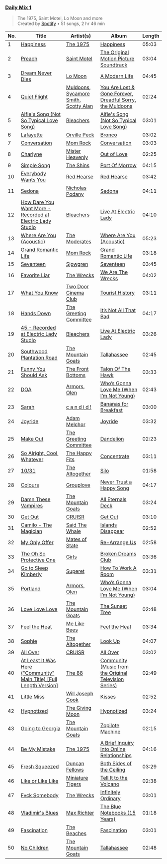 ### [Daily Mix 1](https://open.spotify.com/playlist/37i9dQZF1E39Gzb56luQni)

> The 1975, Saint Motel, Lo Moon and more<br>
> Created by [Spotify](https://open.spotify.com/user/spotify) • 51 songs, 2 hr 46 min

| No. | Title | Artist(s) | Album | Length |
|---|---|---|---|---|
| 1 | [Happiness](https://open.spotify.com/track/3G9l0CsH7HCkr0SqDE1juj) | [The 1975](https://open.spotify.com/artist/3mIj9lX2MWuHmhNCA7LSCW) | [Happiness](https://open.spotify.com/album/4KfzkkK3Gt2Ux5A2AVoTK8) | 05:03 |
| 2 | [Preach](https://open.spotify.com/track/4wxTn03zuXvkQwNvI6oHyF) | [Saint Motel](https://open.spotify.com/artist/1dWEYMPtNmvSVaDNLgB6NV) | [The Original Motion Picture Soundtrack](https://open.spotify.com/album/5aAfgCIEc9zBKbwFO6jixe) | 03:04 |
| 3 | [Dream Never Dies](https://open.spotify.com/track/0lRntxZ0v1dEiueO1SUVnp) | [Lo Moon](https://open.spotify.com/artist/2XcWfmG3wclCLfTJb7mFeg) | [A Modern Life](https://open.spotify.com/album/7pvyFbfqAn806uiltQVpqt) | 04:45 |
| 4 | [Quiet Flight](https://open.spotify.com/track/09OZdXJHXgTMJiWbR4ksji) | [Muldoons](https://open.spotify.com/artist/5HCF4Zpwzg8CFPAkNqnbOc), [Sycamore Smith](https://open.spotify.com/artist/0lNlTJ11AM3oznn9oyhuyI), [Scotty Alan](https://open.spotify.com/artist/2okPAMOJSKgVaJJeZjEwi9) | [You Are Lost & Gone Forever, Dreadful Sorry, the Muldoons](https://open.spotify.com/album/1xbEFuYvTlqYzir9V3EzQt) | 02:24 |
| 5 | [Alfie's Song (Not So Typical Love Song)](https://open.spotify.com/track/4xYzcWOLM685vCa5AkJXe9) | [Bleachers](https://open.spotify.com/artist/2eam0iDomRHGBypaDQLwWI) | [Alfie's Song (Not So Typical Love Song)](https://open.spotify.com/album/7mxEr6CfzmRQN3c7PoAQIP) | 03:01 |
| 6 | [Lafayette](https://open.spotify.com/track/3mUADKeXM3hiyScaII0NPL) | [Orville Peck](https://open.spotify.com/artist/46auOkH1pk28rWrSoUNhLo) | [Bronco](https://open.spotify.com/album/2hCcPHWTbvF81CiXPUrM6I) | 03:02 |
| 7 | [Conversation](https://open.spotify.com/track/4B5QZfw1nOfQelPSWAGgPY) | [Mom Rock](https://open.spotify.com/artist/6xwv9O4HYAqPMp1bbSqufi) | [Conversation](https://open.spotify.com/album/22oWPNl8pg87D2e7DvNFgM) | 03:03 |
| 8 | [Charlyne](https://open.spotify.com/track/0DES3wFg1uswVzfCt5kNNs) | [Mister Heavenly](https://open.spotify.com/artist/2HoWH2v3xB11oIAoQIWBBi) | [Out of Love](https://open.spotify.com/album/1UR7mgMyQhPs4TnICrQDwZ) | 02:25 |
| 9 | [Simple Song](https://open.spotify.com/track/48bo7uexDvAThcRDvEB2W7) | [The Shins](https://open.spotify.com/artist/4LG4Bs1Gadht7TCrMytQUO) | [Port Of Morrow](https://open.spotify.com/album/4ZTcGoOrNro2aCAStXEjZi) | 04:15 |
| 10 | [Everybody Wants You](https://open.spotify.com/track/4ab0gHfPvYGeF8qNycLNkE) | [Red Hearse](https://open.spotify.com/artist/2922Q2qAcxb0hRD0LtPcFc) | [Red Hearse](https://open.spotify.com/album/1BrBVH1v92OAzRDijSyhj9) | 03:42 |
| 11 | [Sedona](https://open.spotify.com/track/0JNGesH7O4kZI67POvFEjZ) | [Nicholas Podany](https://open.spotify.com/artist/4e2RfkWcAxTR4UMKDJhTsb) | [Sedona](https://open.spotify.com/album/3WvQJWOdSkcDMKAh1tDNdS) | 04:11 |
| 12 | [How Dare You Want More - Recorded at Electric Lady Studio](https://open.spotify.com/track/5RPGH0hPEJWqlTJy3NSr85) | [Bleachers](https://open.spotify.com/artist/2eam0iDomRHGBypaDQLwWI) | [Live At Electric Lady](https://open.spotify.com/album/2J5axVcOeE1QQi1aa7fAbY) | 04:10 |
| 13 | [Where Are You (Acoustic)](https://open.spotify.com/track/7K2z0cbQ4WaJG4wb2GVuSF) | [The Moderates](https://open.spotify.com/artist/30bcJH5kuHVu6RZckrZfFJ) | [Where Are You (Acoustic)](https://open.spotify.com/album/0lbKxWKkFCuEXzM0CiORuD) | 05:23 |
| 14 | [Grand Romantic Life](https://open.spotify.com/track/2sL9oNbbcToqV7CKnpHUzm) | [Mom Rock](https://open.spotify.com/artist/6xwv9O4HYAqPMp1bbSqufi) | [Grand Romantic Life](https://open.spotify.com/album/4TN7Zkl7TnC2J1ETVWXb2a) | 03:18 |
| 15 | [Seventeen](https://open.spotify.com/track/4gsR34XSIE2fUY4odwZqym) | [Sjowgren](https://open.spotify.com/artist/32Ko3nL0210QAt14S3Rs4Y) | [Seventeen](https://open.spotify.com/album/4BrJEabBSw59bwSjKZl25p) | 03:45 |
| 16 | [Favorite Liar](https://open.spotify.com/track/1scwknKtBQpreYy6MSoJqJ) | [The Wrecks](https://open.spotify.com/artist/458aS6ALc3QkzwfR5USt34) | [We Are The Wrecks](https://open.spotify.com/album/0vQRfUULb3EpObpn28YOkH) | 04:02 |
| 17 | [What You Know](https://open.spotify.com/track/3UjtIALeg72qmJiKPWBvM3) | [Two Door Cinema Club](https://open.spotify.com/artist/536BYVgOnRky0xjsPT96zl) | [Tourist History](https://open.spotify.com/album/0SD7kwnJEC2oDzQBKEHQnH) | 03:11 |
| 18 | [Hands Down](https://open.spotify.com/track/0dqJjKKxuKD5Dt3QH2n4CG) | [The Greeting Committee](https://open.spotify.com/artist/1MIe1z4RdqLqHSJsb7EBMm) | [It’s Not All That Bad](https://open.spotify.com/album/0y3tRiTDYzj5IuQb0Kk86x) | 04:17 |
| 19 | [45 - Recorded at Electric Lady Studio](https://open.spotify.com/track/2szWwcNLeFmQ67cawNAjCL) | [Bleachers](https://open.spotify.com/artist/2eam0iDomRHGBypaDQLwWI) | [Live At Electric Lady](https://open.spotify.com/album/2J5axVcOeE1QQi1aa7fAbY) | 03:26 |
| 20 | [Southwood Plantation Road](https://open.spotify.com/track/6yLgwwgwBRJGorUiTJHWkW) | [The Mountain Goats](https://open.spotify.com/artist/3hyGGjxu73JuzBa757H6R5) | [Tallahassee](https://open.spotify.com/album/6g3n0C6d4v81DnDheoLMvX) | 02:45 |
| 21 | [Funny You Should Ask](https://open.spotify.com/track/4AyA99jxTCLLLuSwVHgjxm) | [The Front Bottoms](https://open.spotify.com/artist/5ictveRyhWRs8Gt8Dvt1hS) | [Talon Of The Hawk](https://open.spotify.com/album/1Xz5zrDqXetBm5HwNGSqPs) | 03:33 |
| 22 | [DOA](https://open.spotify.com/track/4sy86utWrvEKd2w7zfnzL3) | [Armors](https://open.spotify.com/artist/0m34JtkojthW5WYugFm0e3), [Olen](https://open.spotify.com/artist/1ycmdsCizcXAQYDUgqHXbe) | [Who’s Gonna Love Me (When I’m Not Young)](https://open.spotify.com/album/75cLYF9N4P7YEPkj2U5yTL) | 02:43 |
| 23 | [Sarah](https://open.spotify.com/track/25OKrC5mTrtDcsDD382vW3) | [c a n d i d !](https://open.spotify.com/artist/40eScT09blR2WOpG2zbe9o) | [Bananas for Breakfast](https://open.spotify.com/album/2WMb33hspMnoLSRecusl7t) | 03:00 |
| 24 | [Joyride](https://open.spotify.com/track/0VcVy0kpfwyd5rMS5URyVD) | [Adam Melchor](https://open.spotify.com/artist/54tv11ndFfiqXiR03PwdlB) | [Joyride](https://open.spotify.com/album/2kbQUnNWsS3C931Sx7FYzb) | 03:32 |
| 25 | [Make Out](https://open.spotify.com/track/6haLtXSts5wuG97Nyq4jI5) | [The Greeting Committee](https://open.spotify.com/artist/1MIe1z4RdqLqHSJsb7EBMm) | [Dandelion](https://open.spotify.com/album/3VUCu7FabxaBsNopxsLIkG) | 02:23 |
| 26 | [So Alright, Cool, Whatever](https://open.spotify.com/track/47rOmlKHPYyMDM3h6L74Sn) | [The Happy Fits](https://open.spotify.com/artist/73rPcaYEhBd0UuVZBqqyQJ) | [Concentrate](https://open.spotify.com/album/1mgzsmNo3XcdjonlRIwvFk) | 03:11 |
| 27 | [10/31](https://open.spotify.com/track/5PQRUUHb0wRGOZz9lnrA77) | [The Altogether](https://open.spotify.com/artist/6LipWEhF4zwwRY8hFtCQHc) | [Silo](https://open.spotify.com/album/7gMJ73FNHGu8YHP3Kkt9Vd) | 01:58 |
| 28 | [Colours](https://open.spotify.com/track/6gSKswfcoWvaadqvuMF3Y7) | [Grouplove](https://open.spotify.com/artist/3kVUvbeRdcrqQ3oHk5hPdx) | [Never Trust a Happy Song](https://open.spotify.com/album/3oylWMc9TTC6Nx4I6U3axc) | 04:17 |
| 29 | [Damn These Vampires](https://open.spotify.com/track/2TYXkQaCOLC8nzJx01ZWKj) | [The Mountain Goats](https://open.spotify.com/artist/3hyGGjxu73JuzBa757H6R5) | [All Eternals Deck](https://open.spotify.com/album/3SkG4Alb9sIniRsJiXwlYX) | 03:24 |
| 30 | [Get Out](https://open.spotify.com/track/6Gqc2lgi9IiihGzMJA8KUu) | [CRUISR](https://open.spotify.com/artist/1jNnM5dm7dzt16IocWCvJc) | [Get Out](https://open.spotify.com/album/6W6fGVVczOD3l9nvwEG0Ah) | 03:10 |
| 31 | [Camilo - The Magician](https://open.spotify.com/track/7A2Yt9hnvJWkIqXpN0MMcF) | [Said The Whale](https://open.spotify.com/artist/0QTnH6UEP2jbZEVO6g6Vfe) | [Islands Disappear](https://open.spotify.com/album/6cqufWC2GavquF5KD5DDLP) | 02:52 |
| 32 | [My Only Offer](https://open.spotify.com/track/6vxHKbF36UmjYeW9lvFFpp) | [Mates of State](https://open.spotify.com/artist/4IELX7NrLBXuw8f51cUZuM) | [Re-Arrange Us](https://open.spotify.com/album/5XSlVbnsGPvimo5pygxkSv) | 02:58 |
| 33 | [The Oh So Protective One](https://open.spotify.com/track/1nYFQxGfbTK73Dd65mgwrh) | [Girls](https://open.spotify.com/artist/6eO95BjZhrWHREMfwC4vVN) | [Broken Dreams Club](https://open.spotify.com/album/2THlN1fU5t3TQVNh0TvbAA) | 03:36 |
| 34 | [Go to Sleep Kimberly](https://open.spotify.com/track/1BuL6zqUEDEoaemhIQ08DO) | [Superet](https://open.spotify.com/artist/3e5snAyVao8Jsu9kxumEUs) | [How To Work A Room](https://open.spotify.com/album/3j3T5vVLxmkq4o1MJG2l1J) | 03:31 |
| 35 | [Portland](https://open.spotify.com/track/3TTbhb3ZgAX7a8DL6BWhDe) | [Armors](https://open.spotify.com/artist/0m34JtkojthW5WYugFm0e3), [Olen](https://open.spotify.com/artist/1ycmdsCizcXAQYDUgqHXbe) | [Who’s Gonna Love Me (When I’m Not Young)](https://open.spotify.com/album/75cLYF9N4P7YEPkj2U5yTL) | 03:04 |
| 36 | [Love Love Love](https://open.spotify.com/track/5d2Pp6fQPxEakFV2VnVKeW) | [The Mountain Goats](https://open.spotify.com/artist/3hyGGjxu73JuzBa757H6R5) | [The Sunset Tree](https://open.spotify.com/album/2ocbRv0D5t7xaSCW6NJ8sZ) | 02:48 |
| 37 | [Feel the Heat](https://open.spotify.com/track/6jjt30AwqUBGqlAtOLYNK0) | [Me Like Bees](https://open.spotify.com/artist/6b0G9aPXmaLLDWJHhCrv1Q) | [Feel the Heat](https://open.spotify.com/album/4FfM2g3akM4dFBfE7FC2ul) | 03:34 |
| 38 | [Sophie](https://open.spotify.com/track/35z474FlwP73zQkK4KtsYv) | [The Altogether](https://open.spotify.com/artist/6LipWEhF4zwwRY8hFtCQHc) | [Look Up](https://open.spotify.com/album/00uqSRaPo9q9OOYlL4nS0U) | 04:07 |
| 39 | [All Over](https://open.spotify.com/track/7IDKIfRltN07TdsdTVtRHh) | [CRUISR](https://open.spotify.com/artist/1jNnM5dm7dzt16IocWCvJc) | [All Over](https://open.spotify.com/album/5Y4IZySK48REQg8jUcwq2g) | 03:02 |
| 40 | [At Least It Was Here ("Community" Main Title) [Full Length Version]](https://open.spotify.com/track/5HYHGYx3Yl0B344J6eAdgF) | [The 88](https://open.spotify.com/artist/3OfiFNgFbJAwuQnVvOL2bh) | [Community (Music from the Original Television Series)](https://open.spotify.com/album/77zG86AuaTUOW86nucgUQq) | 02:49 |
| 41 | [Little Miss](https://open.spotify.com/track/54gB1PcBVpCmpVZuoO7Urc) | [Will Joseph Cook](https://open.spotify.com/artist/3YO2a6i2cfdFbgxk2HDfPe) | [Kisses](https://open.spotify.com/album/6Ac4rm2qp3VdgvKV1ylgVW) | 02:52 |
| 42 | [Hypnotized](https://open.spotify.com/track/4qWCmPncSuVb1Gy01vzVb4) | [The Giving Moon](https://open.spotify.com/artist/166duy3vH4MD26JhjhtrcE) | [Hypnotized](https://open.spotify.com/album/2xjHLQ1HmSeHePViNoy0vr) | 03:24 |
| 43 | [Going to Georgia](https://open.spotify.com/track/1ey9ub4AISvEmjM7tkoBh0) | [The Mountain Goats](https://open.spotify.com/artist/3hyGGjxu73JuzBa757H6R5) | [Zopilote Machine](https://open.spotify.com/album/05CTDTTvDlkgM4Utz5HUxy) | 02:15 |
| 44 | [Be My Mistake](https://open.spotify.com/track/18UsAG7SfOQ5sxJEdjAMH0) | [The 1975](https://open.spotify.com/artist/3mIj9lX2MWuHmhNCA7LSCW) | [A Brief Inquiry Into Online Relationships](https://open.spotify.com/album/6PWXKiakqhI17mTYM4y6oY) | 04:16 |
| 45 | [Fresh Squeezed](https://open.spotify.com/track/3W3YJYPXgzGeb6l8DnKLmY) | [Duncan Fellows](https://open.spotify.com/artist/0KHNqBQFBSJSTDRfvPfCbo) | [Both Sides of the Ceiling](https://open.spotify.com/album/1DprfD74WEpXZtUISY3y9H) | 03:29 |
| 46 | [Like or Like Like](https://open.spotify.com/track/2laAFvo3q3GIcXX7Ql8OeD) | [Miniature Tigers](https://open.spotify.com/artist/7xWU2A2lw1xf4zTjKhkrGK) | [Tell It to the Volcano](https://open.spotify.com/album/6LVXJslQ2aT7xyIBnDsXXj) | 02:38 |
| 47 | [Fvck Somebody](https://open.spotify.com/track/1GU6oaDhWaypMzfP51BYKo) | [The Wrecks](https://open.spotify.com/artist/458aS6ALc3QkzwfR5USt34) | [Infinitely Ordinary](https://open.spotify.com/album/74IXMUg7W8OvCjdTeCTtLx) | 03:01 |
| 48 | [Vladimir's Blues](https://open.spotify.com/track/6a7vpKrVXdAyMItaQI9ZYS) | [Max Richter](https://open.spotify.com/artist/2VZNmg4vCnew4Pavo8zDdW) | [The Blue Notebooks (15 Years)](https://open.spotify.com/album/1rTHmwhZwhhvivx3pdXXdo) | 01:18 |
| 49 | [Fascination](https://open.spotify.com/track/2gcc5UTJvtv6AUgkZvXtOu) | [The Beaches](https://open.spotify.com/artist/6ws5XBA70XgeBpnLZhQBoy) | [Fascination](https://open.spotify.com/album/7tKRpBUgpadLOTTEPbaVXb) | 03:01 |
| 50 | [No Children](https://open.spotify.com/track/5cxnSTLzGD1t9xcdmJYFVB) | [The Mountain Goats](https://open.spotify.com/artist/3hyGGjxu73JuzBa757H6R5) | [Tallahassee](https://open.spotify.com/album/6g3n0C6d4v81DnDheoLMvX) | 02:48 |
